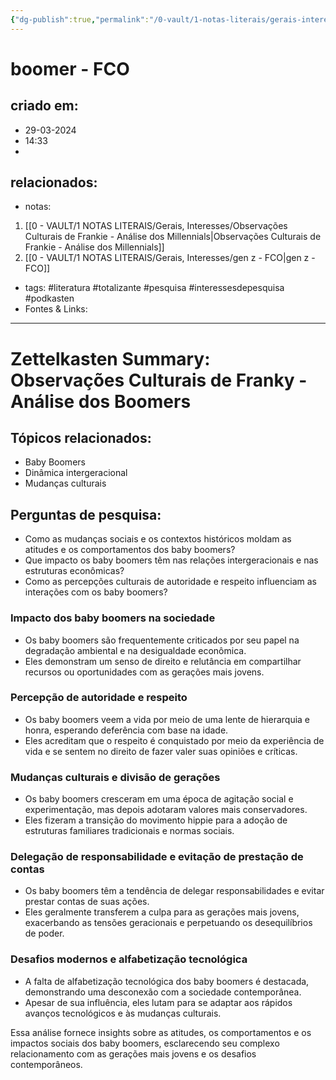 ```yaml
---
{"dg-publish":true,"permalink":"/0-vault/1-notas-literais/gerais-interesses/observacoes-culturais-de-franky-analise-dos-boomers/","tags":["literatura","totalizante","pesquisa","interessesdepesquisa","podkasten"],"dgHomeLink":true,"dgShowLocalGraph":true,"dgShowFileTree":true,"dgEnableSearch":true,"noteIcon":""}
---
```


# boomer - FCO

## criado em: 
- 29-03-2024
- 14:33
- 
## relacionados:
- notas:
1. [[0 - VAULT/1 NOTAS LITERAIS/Gerais, Interesses/Observações Culturais de Frankie - Análise dos Millennials\|Observações Culturais de Frankie - Análise dos Millennials]]
2. [[0 - VAULT/1 NOTAS LITERAIS/Gerais, Interesses/gen z - FCO\|gen z - FCO]]
- tags:  #literatura #totalizante #pesquisa #interessesdepesquisa #podkasten 
- Fontes & Links: 
---

# Zettelkasten Summary: Observações Culturais de Franky - Análise dos Boomers

## Tópicos relacionados:
- Baby Boomers
- Dinâmica intergeracional
- Mudanças culturais

## Perguntas de pesquisa:
- Como as mudanças sociais e os contextos históricos moldam as atitudes e os comportamentos dos baby boomers?
- Que impacto os baby boomers têm nas relações intergeracionais e nas estruturas econômicas?
- Como as percepções culturais de autoridade e respeito influenciam as interações com os baby boomers?

### Impacto dos baby boomers na sociedade
- Os baby boomers são frequentemente criticados por seu papel na degradação ambiental e na desigualdade econômica.
- Eles demonstram um senso de direito e relutância em compartilhar recursos ou oportunidades com as gerações mais jovens.

### Percepção de autoridade e respeito
- Os baby boomers veem a vida por meio de uma lente de hierarquia e honra, esperando deferência com base na idade.
- Eles acreditam que o respeito é conquistado por meio da experiência de vida e se sentem no direito de fazer valer suas opiniões e críticas.

### Mudanças culturais e divisão de gerações
- Os baby boomers cresceram em uma época de agitação social e experimentação, mas depois adotaram valores mais conservadores.
- Eles fizeram a transição do movimento hippie para a adoção de estruturas familiares tradicionais e normas sociais.

### Delegação de responsabilidade e evitação de prestação de contas
- Os baby boomers têm a tendência de delegar responsabilidades e evitar prestar contas de suas ações.
- Eles geralmente transferem a culpa para as gerações mais jovens, exacerbando as tensões geracionais e perpetuando os desequilíbrios de poder.

### Desafios modernos e alfabetização tecnológica
- A falta de alfabetização tecnológica dos baby boomers é destacada, demonstrando uma desconexão com a sociedade contemporânea.
- Apesar de sua influência, eles lutam para se adaptar aos rápidos avanços tecnológicos e às mudanças culturais.

Essa análise fornece insights sobre as atitudes, os comportamentos e os impactos sociais dos baby boomers, esclarecendo seu complexo relacionamento com as gerações mais jovens e os desafios contemporâneos.